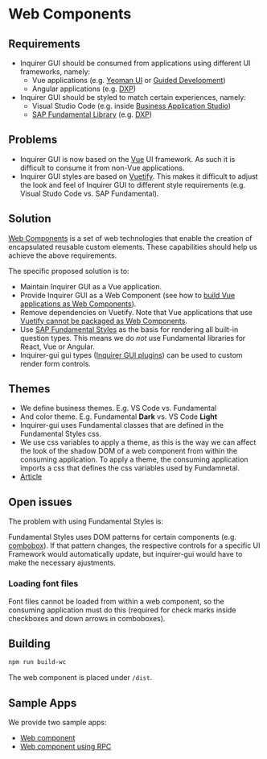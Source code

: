 # Web Components

## Requirements
* Inquirer GUI should be consumed from applications using different UI frameworks, namely:
  * Vue applications (e.g. [Yeoman UI](https://github.com/SAP/yeoman-ui) or [Guided Development](https://github.com/SAP/guided-development/))
  * Angular applications (e.g. [DXP](https://github.tools.sap/dxp/docs))
* Inquirer GUI should be styled to match certain experiences, namely:
  * Visual Studio Code (e.g. inside [Business Application Studio](https://help.sap.com/viewer/product/SAP%20Business%20Application%20Studio/Cloud/en-US))
  * [SAP Fundamental Library](https://sap.github.io/fundamental/) (e.g. [DXP](https://github.tools.sap/dxp/docs))

## Problems
* Inquirer GUI is now based on the [Vue](https://vuejs.org/) UI framework. As such it is difficult to consume it from non-Vue applications.
* Inquirer GUI styles are based on [Vuetify](https://vuetifyjs.com/en/). This makes it difficult to adjust the look and feel of Inquirer GUI to different style requirements (e.g. Visual Studo Code vs. SAP Fundamental).

## Solution
[Web Components](https://developer.mozilla.org/en-US/docs/Web/Web_Components) is a set of web technologies that enable the creation of encapsulated reusable custom elements. These capabilities should help us achieve the above requirements.

The specific proposed solution is to:
* Maintain Inquirer GUI as a Vue application.
* Provide Inquirer GUI as a Web Component (see how to [build Vue applications as Web Components](https://cli.vuejs.org/guide/build-targets.html#web-component)).
* Remove dependencies on Vuetify. Note that Vue applications that use [Vuetify cannot be packaged as Web Components](https://github.com/vuetifyjs/vuetify/issues/5054).
* Use [SAP Fundamental Styles](https://sap.github.io/fundamental-styles/) as the basis for rendering all built-in question types. This means we do *not* use Fundamental libraries for React, Vue or Angular.
* Inquirer-gui gui types ([Inquirer GUI plugins](https://github.com/SAP/inquirer-gui/blob/master/PLUGINS.md)) can be used to custom render form controls.

## Themes
* We define business themes. E.g. VS Code vs. Fundamental
* And color theme. E.g. Fundamental **Dark** vs. VS Code **Light**
* Inquirer-gui uses Fundamental classes that are defined in the Fundamental Styles css.
* We use css variables to apply a theme, as this is the way we can affect the look of the shadow DOM of a web component from within the consuming application. To apply a theme, the consuming application imports a css that defines the css variables used by Fundamnetal.
* [Article](https://levelup.gitconnected.com/css-variables-and-web-components-7aaae8d4c6ab)

## Open issues
The problem with using Fundamental Styles is:

Fundamental Styles uses DOM patterns for certain components (e.g. [combobox](https://sap.github.io/fundamental-styles/?path=/docs/patterns-combobox-input--cozy-and-compact)). If that pattern changes, the respective controls for a specific UI Framework would automatically update, but inquirer-gui would have to make the necessary ajustments.

### Loading font files
Font files cannot be loaded from within a web component, so the consuming application must do this (required for check marks inside checkboxes and down arrows in comboboxes).

## Building
```sh
npm run build-wc
```

The web component is placed under `/dist`.

## Sample Apps
We provide two sample apps:
* [Web component](./sample-web-component/README.md)
* [Web component using RPC](./sample-web-component-rpc/README.md)
